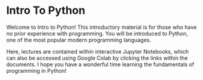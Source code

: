 # Intro To Python

Welcome to Intro to Python! This introductory material is for those who have no prior experience with programming. You will be introduced to Python, one of the most popular modern programming languages.

Here, lectures are contained within interactive Jupyter Notebooks, which can also be accessed using Google Colab by clicking the links within the documents. I hope you have a wonderful time learning the fundamentals of programming in Python!
